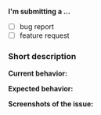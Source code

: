 **I'm submitting a ...**
- [ ] bug report
- [ ] feature request

### Short description
<!-- Explain in a few sentences what the issue/request is -->

**Current behavior:**
<!-- How the bug manifests. -->

**Expected behavior:**
<!-- Behavior would be without the bug. -->

**Screenshots of the issue:**
<!-- Attach a screenshot of the issue(if any) here. -->
